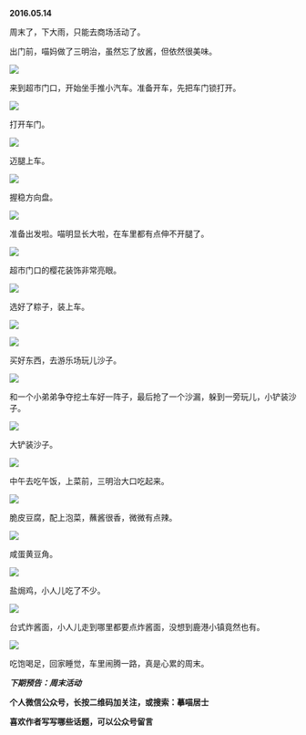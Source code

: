
          
            
**2016.05.14**

周末了，下大雨，只能去商场活动了。

出门前，喵妈做了三明治，虽然忘了放酱，但依然很美味。



![](//upload-images.jianshu.io/upload_images/51001-eaffcf0f011ac43c.jpg)




来到超市门口，开始坐手推小汽车。准备开车，先把车门锁打开。



![](//upload-images.jianshu.io/upload_images/51001-d97b9934e8238e27.jpg)




打开车门。



![](//upload-images.jianshu.io/upload_images/51001-8ef48dd8ec33cea3.jpg)




迈腿上车。




![](//upload-images.jianshu.io/upload_images/51001-2223e4eca6cc8a8b.jpg)




握稳方向盘。




![](//upload-images.jianshu.io/upload_images/51001-ea1e3915275d29fc.jpg)




准备出发啦。喵明显长大啦，在车里都有点伸不开腿了。




![](//upload-images.jianshu.io/upload_images/51001-1938e03f0f4bfe83.jpg)




超市门口的樱花装饰非常亮眼。




![](//upload-images.jianshu.io/upload_images/51001-992f30ad591f8272.jpg)




选好了粽子，装上车。




![](//upload-images.jianshu.io/upload_images/51001-1e74f622d9d71298.jpg)






![](//upload-images.jianshu.io/upload_images/51001-c66475812663c6f9.jpg)




买好东西，去游乐场玩儿沙子。



![](//upload-images.jianshu.io/upload_images/51001-f15d7ccac52bf08b.jpg)




和一个小弟弟争夺挖土车好一阵子，最后抢了一个沙漏，躲到一旁玩儿，小铲装沙子。



![](//upload-images.jianshu.io/upload_images/51001-60ffbf82d69055c9.jpg)




大铲装沙子。




![](//upload-images.jianshu.io/upload_images/51001-2900cf8f1fff27cb.jpg)




中午去吃午饭，上菜前，三明治大口吃起来。




![](//upload-images.jianshu.io/upload_images/51001-481309f45295f5ad.jpg)




脆皮豆腐，配上泡菜，蘸酱很香，微微有点辣。




![](//upload-images.jianshu.io/upload_images/51001-ad24167f11572477.jpg)




咸蛋黄豆角。




![](//upload-images.jianshu.io/upload_images/51001-7c0d2a20bb6fa99b.jpg)




盐焗鸡，小人儿吃了不少。




![](//upload-images.jianshu.io/upload_images/51001-fcfee0687350cdd1.jpg)




台式炸酱面，小人儿走到哪里都要点炸酱面，没想到鹿港小镇竟然也有。




![](//upload-images.jianshu.io/upload_images/51001-6174d4ae05599966.jpg)




吃饱喝足，回家睡觉，车里闹腾一路，真是心累的周末。


***下期预告：周末活动***


**个人微信公众号，长按二维码加关注，或搜索：摹喵居士**

**喜欢作者写写哪些话题，可以公众号留言**




          
        